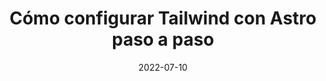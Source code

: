 ---
title: "Cómo configurar Tailwind con Astro paso a paso"
date: '2022-07-10'
description: >-
  Hacer una copia de un Array en JavaScript puede parecer algo sencillo pero lo cierto es que este tipo de datos esconde algunas trampas que hay que controlar. 
tags:
  - tailwind
toc: true
---